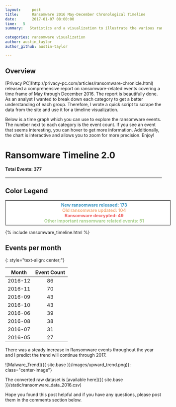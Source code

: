 ```yaml
---
layout:     post
title:      Ransomware 2016 May-December Chronological Timeline
date:       2017-01-07 08:00:00
time:   5
summary:   Statistics and a visualization to illustrate the various ransomware events for the last half of 2016.

categories: ransomware visualization
author: austin_taylor
author_github: austin-taylor

---
```


<style>
     dl
     {
         width: 500px;
         background: #fff;
         border: 1px solid #000;
         padding: 5px 15px;
         text-align:center;
         margin-left:auto;
         margin-right:auto;
      }

      dt, dd
      {
         /*display: inline;*/

      }


</style>

<h2>Overview</h2>
[Privacy PC](http://privacy-pc.com/articles/ransomware-chronicle.html) released a comprehensive report on ransomware-related events covering a time frame of May through December 2016. The report is beautifully done. As an analyst I wanted to break down each category to get a better understanding of each group. Therefore, I wrote a quick script to scrape the data from the site and use it for a timeline visualization.

Below is a time graph which you can use to explore the ransomware events. The number next to each category is the event count. If you see an event that seems interesting, you can hover to get more information. Additionally, the chart is interactive and allows you to zoom for more precision. Enjoy!

<h1 class="center"> Ransomware Timeline 2.0</h1>
<h4 class="center">Total Events: 377</h4>
<hr>

<h2 class="center">Color Legend</h2>


<div id="legend" class="center">
<dl>
<dt class="eventblue"></dt>
<dd style="color: #4298c3;"><strong>New ransomware released: 173</strong></dd>
<dt class="eventorange"></dt>
<dd style="color: #f4b183;"><strong>Old ransomware updated: 104</strong></dd>
<dt class="eventred"></dt>
<dd style="color: #f06262;"><strong>Ransomware decrypted: 49</strong></dd>
<dt class="eventgreen"></dt>
<dd style="color: #a9d18e;"><strong>Other important ransomware related events: 51</strong></dd>
</dl>
</div>

{% include ransomware_timeline.html %}

Events per month
---
{: style="text-align: center;"}

| Month | Event Count |
|:-------------:|:-------------:|
|2016-12 |   86 |
|2016-11 |   70 |
|2016-09 |   43 |
|2016-10 |   43 |
|2016-06 |   39 |
|2016-08 |   38 |
|2016-07 |   31 |
|2016-05 |   27 |

There was a steady increase in Ransomware events throughout the year and I predict the trend will continue through 2017.

![Malware_Trend]({{ site.base }}/images/upward_trend.png){: class="center-image"}

The converted raw dataset is [available here]({{ site.base }}/static/ransomware_data_2016.csv)

Hope you found this post helpful and if you have any questions, please post them in the comments section below.







